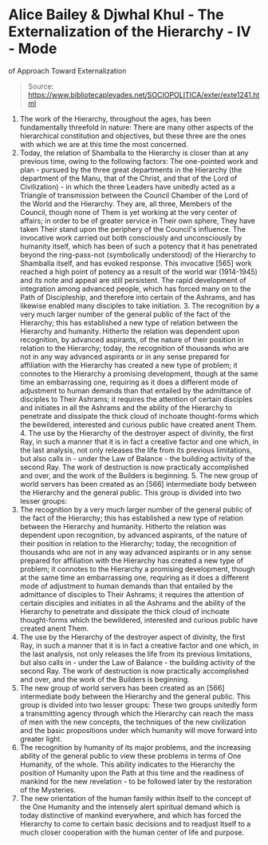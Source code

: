 # Alice Bailey & Djwhal Khul - The Externalization of the Hierarchy - IV - Mode
of Approach Toward Externalization

> Source: https://www.bibliotecapleyades.net/SOCIOPOLITICA/exter/exte1241.html

1. The work of the Hierarchy, throughout the ages, has been fundamentally threefold in nature:
There are many other aspects of the hierarchical constitution and objectives, but these three are the ones with which we are at this time the most concerned.
2. Today, the relation of Shamballa to the Hierarchy is closer than at any previous time, owing to the following factors: The one-pointed work and plan - pursued by the three great departments in the Hierarchy (the department of the Manu, that of the Christ, and that of the Lord of Civilization) - in which the three Leaders have unitedly acted as a Triangle of transmission between the Council Chamber of the Lord of the World and the Hierarchy. They are, all three, Members of the Council, though none of Them is yet working at the very center of affairs; in order to be of greater service in Their own sphere, They have taken Their stand upon the periphery of the Council's influence. The invocative work carried out both consciously and unconsciously by humanity itself, which has been of such a potency that it has penetrated beyond the ring-pass-not (symbolically understood) of the Hierarchy to Shamballa itself, and has evoked response. This invocative [565] work reached a high point of potency as a result of the world war (1914-1945) and its note and appeal are still persistent. The rapid development of integration among advanced people, which has forced many on to the Path of Discipleship, and therefore into certain of the Ashrams, and has likewise enabled many disciples to take initiation. 3. The recognition by a very much larger number of the general public of the fact of the Hierarchy; this has established a new type of relation between the Hierarchy and humanity. Hitherto the relation was dependent upon recognition, by advanced aspirants, of the nature of their position in relation to the Hierarchy; today, the recognition of thousands who are not in any way advanced aspirants or in any sense prepared for affiliation with the Hierarchy has created a new type of problem; it connotes to the Hierarchy a promising development, though at the same time an embarrassing one, requiring as it does a different mode of adjustment to human demands than that entailed by the admittance of disciples to Their Ashrams; it requires the attention of certain disciples and initiates in all the Ashrams and the ability of the Hierarchy to penetrate and dissipate the thick cloud of inchoate thought-forms which the bewildered, interested and curious public have created anent Them. 4. The use by the Hierarchy of the destroyer aspect of divinity, the first Ray, in such a manner that it is in fact a creative factor and one which, in the last analysis, not only releases the life from its previous limitations, but also calls in - under the Law of Balance - the building activity of the second Ray. The work of destruction is now practically accomplished and over, and the work of the Builders is beginning. 5. The new group of world servers has been created as an [566] intermediate body between the Hierarchy and the general public. This group is divided into two lesser groups:
3. The recognition by a very much larger number of the general public of the fact of the Hierarchy; this has established a new type of relation between the Hierarchy and humanity. Hitherto the relation was dependent upon recognition, by advanced aspirants, of the nature of their position in relation to the Hierarchy; today, the recognition of thousands who are not in any way advanced aspirants or in any sense prepared for affiliation with the Hierarchy has created a new type of problem; it connotes to the Hierarchy a promising development, though at the same time an embarrassing one, requiring as it does a different mode of adjustment to human demands than that entailed by the admittance of disciples to Their Ashrams; it requires the attention of certain disciples and initiates in all the Ashrams and the ability of the Hierarchy to penetrate and dissipate the thick cloud of inchoate thought-forms which the bewildered, interested and curious public have created anent Them.
4. The use by the Hierarchy of the destroyer aspect of divinity, the first Ray, in such a manner that it is in fact a creative factor and one which, in the last analysis, not only releases the life from its previous limitations, but also calls in - under the Law of Balance - the building activity of the second Ray. The work of destruction is now practically accomplished and over, and the work of the Builders is beginning.
5. The new group of world servers has been created as an [566] intermediate body between the Hierarchy and the general public. This group is divided into two lesser groups:
These two groups unitedly form a transmitting agency through which the Hierarchy can reach the mass of men with the new concepts, the techniques of the new civilization and the basic propositions under which humanity will move forward into greater light.
6. The recognition by humanity of its major problems, and the increasing ability of the general public to view these problems in terms of One Humanity, of the whole. This ability indicates to the Hierarchy the position of Humanity upon the Path at this time and the readiness of mankind for the new revelation - to be followed later by the restoration of the Mysteries.
7. The new orientation of the human family within itself to the concept of the One Humanity and the intensely alert spiritual demand which is today distinctive of mankind everywhere, and which has forced the Hierarchy to come to certain basic decisions and to readjust Itself to a much closer cooperation with the human center of life and purpose.
